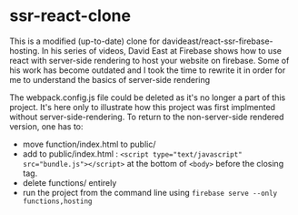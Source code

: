 # ssr-react-clone
This is a modified (up-to-date) clone for davideast/react-ssr-firebase-hosting.
In his series of videos, David East at Firebase shows how to use react with server-side rendering to host your website on firebase.
Some of his work has become outdated and I took the time to rewrite it in order for me to understand the basics of server-side rendering

The webpack.config.js file could be deleted as it's no longer a part of this project. It's here only to illustrate how this project was first implmented without server-side-rendering.
To return to the non-server-side rendered version, one has to:
- move function/index.html to public/
- add to public/index.html : 
```<script type="text/javascript" src="bundle.js"></script>``` at the bottom of ```<body>``` before the closing tag.
- delete functions/ entirely
- run the project from the command line using ```firebase serve --only functions,hosting```

